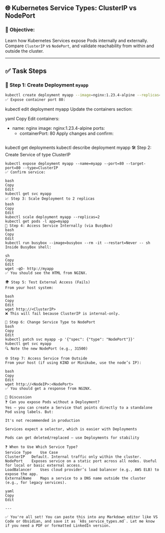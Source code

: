 ## 🌐 **Kubernetes Service Types: ClusterIP vs NodePort**

### 🎯 **Objective:**

Learn how Kubernetes Services expose Pods internally and externally. Compare `ClusterIP` vs `NodePort`, and validate reachability from within and outside the cluster.

---

## ✅ **Task Steps**

### 🔧 Step 1: Create Deployment `myapp`

```bash
kubectl create deployment myapp --image=nginx:1.23.4-alpine --replicas=1
✅ Expose container port 80:

```
kubectl edit deployment myapp
Update the containers section:

yaml
Copy
Edit
containers:
- name: nginx
  image: nginx:1.23.4-alpine
  ports:
  - containerPort: 80
Apply changes and confirm:
```

```
kubectl get deployments
kubectl describe deployment myapp
🛠️ Step 2: Create Service of type ClusterIP
```
kubectl expose deployment myapp --name=myapp --port=80 --target-port=80 --type=ClusterIP
✅ Confirm service:

bash
Copy
Edit
kubectl get svc myapp
📈 Step 3: Scale Deployment to 2 replicas
bash
Copy
Edit
kubectl scale deployment myapp --replicas=2
kubectl get pods -l app=myapp
🧪 Step 4: Access Service Internally (via BusyBox)
bash
Copy
Edit
kubectl run busybox --image=busybox --rm -it --restart=Never -- sh
Inside BusyBox shell:

sh
Copy
Edit
wget -qO- http://myapp
✅ You should see the HTML from NGINX.

🌍 Step 5: Test External Access (Fails)
From your host system:

bash
Copy
Edit
wget http://<ClusterIP>
❌ This will fail because ClusterIP is internal-only.

🔁 Step 6: Change Service Type to NodePort
bash
Copy
Edit
kubectl patch svc myapp -p '{"spec": {"type": "NodePort"}}'
kubectl get svc myapp
🔍 Note the new NodePort (e.g., 31500)

🌐 Step 7: Access Service from Outside
From your host (if using KIND or Minikube, use the node’s IP):

bash
Copy
Edit
wget http://<NodeIP>:<NodePort>
✅ You should get a response from NGINX.

💬 Discussion
❓ Can you expose Pods without a Deployment?
Yes — you can create a Service that points directly to a standalone Pod using labels. But:

It's not recommended in production

Services expect a selector, which is easier with Deployments

Pods can get deleted/replaced — use Deployments for stability

❓ When to Use Which Service Type?
Service Type	Use Case
ClusterIP	Default. Internal traffic only within the cluster.
NodePort	Exposes service on a static port across all nodes. Useful for local or basic external access.
LoadBalancer	Uses cloud provider’s load balancer (e.g., AWS ELB) to expose the app.
ExternalName	Maps a service to a DNS name outside the cluster (e.g., for legacy services).

yaml
Copy
Edit

---

✅ You're all set! You can paste this into any Markdown editor like VS Code or Obsidian, and save it as `k8s_service_types.md`. Let me know if you need a PDF or formatted LinkedIn version.